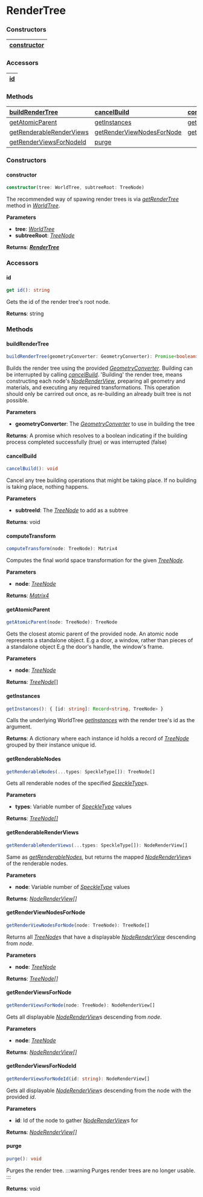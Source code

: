 # RenderTree

### <h3>Constructors</h3>

| [constructor](/viewer/render-tree-api.md#constructor) |
| ----------------------------------------------------- |

### <h3>Accessors</h3>

| [id](/viewer/render-tree-api.md#id)
|---|

### <h3>Methods</h3>

| [buildRenderTree](/viewer/render-tree-api.md#buildRenderTree)                   | [cancelBuild](/viewer/render-tree-api.md#cancelbuild)                             | [computeTransform](/viewer/render-tree-api.md#computetransform)           |
| :------------------------------------------------------------------------------ | :-------------------------------------------------------------------------------- | :------------------------------------------------------------------------ |
| [getAtomicParent](/viewer/render-tree-api.md#getA=atomicparent)                 | [getInstances](/viewer/render-tree-api.md#getinstances)                           | [getRenderableNodes](/viewer/render-tree-api.md#getrenderablenodes)       |
| [getRenderableRenderViews](/viewer/render-tree-api.md#getrenderablerenderviews) | [getRenderViewNodesForNode](/viewer/render-tree-api.md#getrenderviewnodesfornode) | [getRenderViewsForNode](/viewer/render-tree-api.md#getrenderviewsfornode) |
| [getRenderViewsForNodeId](/viewer/render-tree-api.md#getrenderviewsfornodeid)   | [purge](/viewer/render-tree-api.md#purge)                                         |                                                                           |

### <h3>Constructors</h3>

#### <b>constructor</b>

```ts
constructor(tree: WorldTree, subtreeRoot: TreeNode)
```

The recommended way of spawing render trees is via [_getRenderTree_](/viewer/world-tree-api.md#getrendertree) method in [_WorldTree_](/viewer/world-tree-api.md).

**Parameters**

- **tree**: [_WorldTree_](/viewer/world-tree-api.md)
- **subtreeRoot**: [_TreeNode_](/viewer/world-tree-api.md#treenode)

**Returns**: [**_RenderTree_**](/viewer/render-tree-api.md)

### <h3>Accessors</h3>

#### <b>id</b>

```ts
get id(): string
```

Gets the id of the render tree's root node.

**Returns**: string

### <h3>Methods</h3>

#### <b>buildRenderTree</b>

```ts
buildRenderTree(geometryConverter: GeometryConverter): Promise<boolean>
```

Builds the render tree using the provided [_GeometryConverter_](/viewer/geometry-converter-api.md). Building can be interrupted by calling [_cancelBuild_](/viewer/render-tree-api.md#cancelBuild). 'Building' the render tree, means constructing each node's [_NodeRenderView_](/viewer/render-view-api.md), preparing all geometry and materials, and executing any required transformations. This operation should only be carrired out once, as re-building an already built tree is not possible.

**Parameters**

- **geometryConverter**: The [_GeometryConverter_](/viewer/geometry-converter-api.md) to use in building the tree

**Returns**: <span style="font-weight:normal">A promise which resolves to a boolean indicating if the building process completed successfully (true) or was interrupted (false)</span>

#### <b>cancelBuild</b>

```ts
cancelBuild(): void
```

Cancel any tree building operations that might be taking place. If no building is taking place, nothing happens.

**Parameters**

- **subtreeId**: The [_TreeNode_](/viewer/render-tree-api.md#treenode) to add as a subtree

**Returns**: void

#### <b>computeTransform</b>

```ts
computeTransform(node: TreeNode): Matrix4
```

Computes the final world space transformation for the given [_TreeNode_](/viewer/world-tree-api.md#treenode).

**Parameters**

- **node**: [_TreeNode_](/viewer/world-tree-api.md#treenode)

**Returns**: [_Matrix4_](https://threejs.org/docs/index.html?q=matrix#api/en/math/Matrix4)

#### <b>getAtomicParent</b>

```ts
getAtomicParent(node: TreeNode): TreeNode
```

Gets the closest atomic parent of the provided node. An atomic node represents a standalone object. E.g a door, a window, rather than pieces of a standalone object E.g the door's handle, the window's frame.

**Parameters**

- **node**: [_TreeNode_](/viewer/world-tree-api.md#treenode)

**Returns**: [_TreeNode_](/viewer/render-tree-api.md#treenode)[]

#### <b>getInstances</b>

```ts
getInstances(): { [id: string]: Record<string, TreeNode> }
```

Calls the underlying WorldTree [_getInstances_](/viewer/world-tree-api.md#getinstances) with the render tree's id as the argument.

**Returns**: <span style="font-weight:normal">A dictionary where each instance id holds a record of [_TreeNode_](/viewer/render-tree-api.md#treenode) grouped by their instance unique id.</span>

#### <b>getRenderableNodes</b>

```ts
getRenderableNodes(...types: SpeckleType[]): TreeNode[]
```

Gets all renderable nodes of the specified [_SpeckleType_](/viewer/geometry-converter-api.md#speckletype)s.

**Parameters**

- **types**: Variable number of [_SpeckleType_](/viewer/geometry-converter-api.md#speckletype) values

**Returns**: [_TreeNode[]_](/viewer/render-tree-api.md#treenode)

#### <b>getRenderableRenderViews</b>

```ts
getRenderableRenderViews(...types: SpeckleType[]): NodeRenderView[]
```

Same as [_getRenderableNodes_](/viewer/render-tree-api.md#getrenderablerenderviews), but returns the mapped [_NodeRenderView_](/viewer/render-view-api.md)s of the renderable nodes.

**Parameters**

- **node**: Variable number of [_SpeckleType_](/viewer/geometry-converter-api.md#speckletype) values

**Returns**: [_NodeRenderView[]_](/viewer/render-view-api.md)

#### <b>getRenderViewNodesForNode</b>

```ts
getRenderViewNodesForNode(node: TreeNode): TreeNode[]
```

Returns all [_TreeNode_](/viewer/world-tree-api.md#treenode)s that have a displayable [_NodeRenderView_](/viewer/render-view-api.md) descending from _node_.

**Parameters**

- **node**: [_TreeNode_](/viewer/render-tree-api.md#treenode)

**Returns**: [_TreeNode[]_](/viewer/render-tree-api.md#treenode)

#### <b>getRenderViewsForNode</b>

```ts
getRenderViewsForNode(node: TreeNode): NodeRenderView[]
```

Gets all displayable [_NodeRenderView_](/viewer/render-view-api.md)s descending from _node_.

**Parameters**

- **node**: [_TreeNode_](/viewer/render-tree-api.md#treenode)

**Returns**: [_NodeRenderView[]_](/viewer/render-view-api.md)

#### <b>getRenderViewsForNodeId</b>

```ts
getRenderViewsForNodeId(id: string): NodeRenderView[]
```

Gets all displayable [_NodeRenderView_](/viewer/render-view-api.md)s descending from the node with the provided _id_.

**Parameters**

- **id**: Id of the node to gather [_NodeRenderView_](/viewer/render-view-api.md)s for

**Returns**: [_NodeRenderView[]_](/viewer/render-view-api.md)

#### <b>purge</b>

```ts
purge(): void
```

Purges the render tree.
:::warning
Purges render trees are no longer usable.
:::

**Returns**: void
